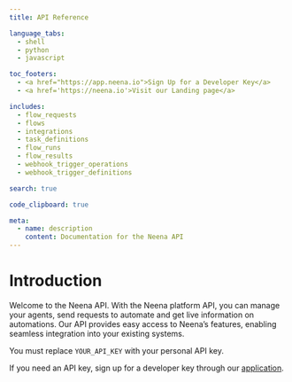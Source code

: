 ```yaml
---
title: API Reference

language_tabs:
  - shell
  - python
  - javascript

toc_footers:
  - <a href="https://app.neena.io">Sign Up for a Developer Key</a>
  - <a href='https://neena.io'>Visit our Landing page</a>

includes:
  - flow_requests
  - flows
  - integrations
  - task_definitions
  - flow_runs
  - flow_results
  - webhook_trigger_operations
  - webhook_trigger_definitions

search: true

code_clipboard: true

meta:
  - name: description
    content: Documentation for the Neena API
---
```


# Introduction

Welcome to the Neena API. With the Neena platform API, you can manage your agents, send requests to automate and get live information on automations. Our API provides easy access to Neena’s features, enabling seamless integration into your existing systems.

<aside class="notice">
You must replace <code>YOUR_API_KEY</code> with your personal API key. 
</aside>

If you need an API key, sign up for a developer key through our [application](https://app.neena.io).